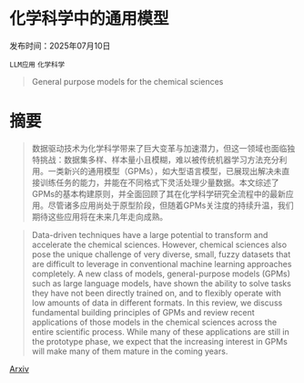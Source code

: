 # 化学科学中的通用模型

发布时间：2025年07月10日

`LLM应用` `化学科学`

> General purpose models for the chemical sciences

# 摘要

> 数据驱动技术为化学科学带来了巨大变革与加速潜力，但这一领域也面临独特挑战：数据集多样、样本量小且模糊，难以被传统机器学习方法充分利用。一类新兴的通用模型（GPMs），如大型语言模型，已展现出解决未直接训练任务的能力，并能在不同格式下灵活处理少量数据。本文综述了GPMs的基本构建原则，并全面回顾了其在化学科学研究全流程中的最新应用。尽管诸多应用尚处于原型阶段，但随着GPMs关注度的持续升温，我们期待这些应用将在未来几年走向成熟。

> Data-driven techniques have a large potential to transform and accelerate the chemical sciences. However, chemical sciences also pose the unique challenge of very diverse, small, fuzzy datasets that are difficult to leverage in conventional machine learning approaches completely. A new class of models, general-purpose models (GPMs) such as large language models, have shown the ability to solve tasks they have not been directly trained on, and to flexibly operate with low amounts of data in different formats. In this review, we discuss fundamental building principles of GPMs and review recent applications of those models in the chemical sciences across the entire scientific process. While many of these applications are still in the prototype phase, we expect that the increasing interest in GPMs will make many of them mature in the coming years.

[Arxiv](https://arxiv.org/abs/2507.07456)